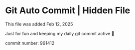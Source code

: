 # Git Auto Commit | Hidden File

This file was added Feb 12, 2025

Just for fun and keeping my daily git commit active 🤪

commit number: 961412
